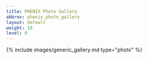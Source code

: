 ```yaml
---
title: PHENIX Photo Gallery
abbrev: phenix_photo_gallery
layout: default
weight: 10
level: 0
---
```

{% include images/generic_gallery.md type="photo" %}
